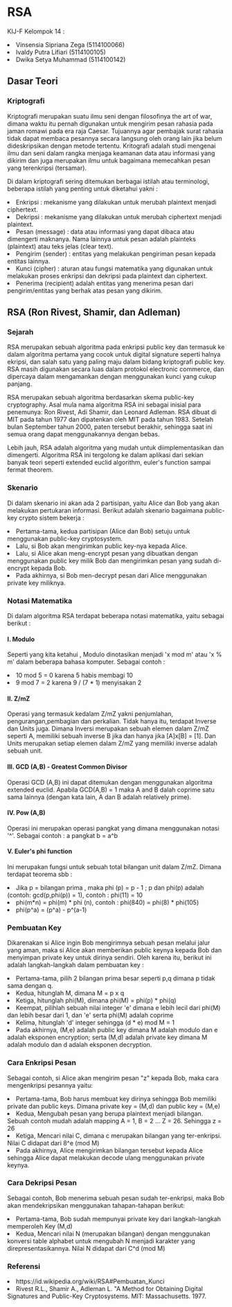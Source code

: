 # RSA

KIJ-F Kelompok 14 :
<li> Vinsensia Sipriana Zega (5114100066) 
<li> Ivaldy Putra Lifiari (5114100105) 
<li> Dwika Setya Muhammad (5114100142) </li>

## Dasar Teori
### Kriptografi
<p>
  Kriptografi merupakan suatu ilmu seni dengan filosofinya the art of war, dimana waktu itu 
  pernah digunakan untuk mengirim pesan rahasia pada jaman romawi pada era raja Caesar.
  Tujuannya agar pembajak surat rahasia tidak dapat membaca pesannya secara langsung oleh 
  orang lain jika belum dideskripsikan dengan metode tertentu. Kritografi adalah studi 
  mengenai ilmu dan seni dalam rangka menjaga keamanan data atau informasi yang dikirim 
  dan juga merupakan ilmu untuk bagaimana memecahkan pesan yang terenkripsi (tersamar).
</p>
<p>
  Di dalam kriptografi sering ditemukan berbagai istilah atau terminologi, beberapa istilah yang penting untuk diketahui yakni :
    <li> Enkripsi : mekanisme yang dilakukan untuk merubah plaintext menjadi ciphertext. </li>
    <li> Dekripsi : mekanisme yang dilakukan untuk merubah ciphertext menjadi plaintext. </li>
    <li> Pesan (message) : data atau informasi yang dapat dibaca atau dimengerti maknanya. Nama lainnya untuk pesan adalah plainteks (plaintext) atau teks jelas (clear text).</li>
    <li> Pengirim (sender) : entitas yang melakukan pengiriman pesan kepada entitas lainnya. </li>
    <li> Kunci (cipher) : aturan atau fungsi matematika yang digunakan untuk melakukan proses enkripsi dan dekripsi pada plaintext dan ciphertext. </li>
    <li> Penerima (recipient) adalah entitas yang menerima pesan dari pengirim/entitas yang berhak atas pesan yang dikirim. </li>
</p>

## RSA (Ron Rivest, Shamir, dan Adleman)
### Sejarah
<p>
  RSA merupakan sebuah algoritma pada enkripsi public key dan termasuk ke dalam algoritma pertama 
  yang cocok untuk digital signature seperti halnya ekripsi, dan salah satu yang paling maju dalam bidang kriptografi public key. 
  RSA masih digunakan secara luas dalam protokol electronic commerce, dan dipercaya dalam mengamankan 
  dengan menggunakan kunci yang cukup panjang.
  
  RSA merupakan sebuah algoritma berdasarkan skema public-key cryptography.
 Asal mula nama algoritma RSA ini sebagai inisial para penemunya: Ron Rivest, Adi Shamir, dan
  Leonard Adleman. RSA dibuat di MIT pada tahun 1977 dan dipatenkan oleh MIT
  pada tahun 1983. Setelah bulan September tahun 2000, paten tersebut
  berakhir, sehingga saat ini semua orang dapat menggunakannya dengan bebas.

  Lebih jauh, RSA adalah algoritma yang mudah untuk diimplementasikan dan
  dimengerti. Algoritma RSA ini tergolong ke dalam aplikasi dari sekian banyak teori
  seperti extended euclid algorithm, euler's function sampai fermat theorem. 
</p>

### Skenario
<p>
  Di dalam skenario ini akan ada 2 partisipan, yaitu Alice dan Bob yang akan melakukan pertukaran informasi. 
  Berikut adalah skenario bagaimana public-key crypto sistem bekerja  :
  <li> Pertama-tama, kedua partisipan (Alice dan Bob) setuju untuk menggunakan public-key cryptosystem. 
  <li> Lalu, si Bob akan mengirimkan public key-nya kepada Alice. 
  <li> Lalu, si Alice akan meng-encrypt pesan yang dibuatkan dengan menggunakan public
     key milik Bob dan mengirimkan pesan yang sudah di-encrypt kepada 
     Bob. 
  <li> Pada akhirnya, si Bob men-decrypt pesan dari Alice menggunakan private key
     miliknya.</li>
</p>

### Notasi Matematika
<p>
  Di dalam algoritma RSA terdapat beberapa notasi matematika, yaitu sebagai berikut :
</p>

#### I. Modulo 
<p>
  Seperti yang kita ketahui , Modulo dinotasikan menjadi 'x mod m' atau 'x % m' dalam beberapa
  bahasa komputer. Sebagai contoh :
   <li>10 mod 5 = 0 karena 5 habis membagi 10 </li>
   <li>9 mod 7 = 2 karena 9 / (7 * 1) menyisakan 2</li>
</p>

#### II. Z/mZ 
<p>
  Operasi yang termasuk kedalam Z/mZ yakni penjumlahan, pengurangan,pembagian dan perkalian. Tidak hanya itu, terdapat Inverse dan Units
  juga. Dimana Inversi merupakan sebuah elemen dalam Z/mZ seperti A, memiliki sebuah inverse B
  jika dan hanya jika [A]x[B] = [1]. Dan Units merupakan setiap elemen dalam Z/mZ yang memiliki inverse adalah sebuah
  unit.
</p>

#### III. GCD (A,B) - Greatest Common Divisor 
<p>
  Operasi GCD (A,B) ini dapat ditemukan dengan menggunakan algoritma extended euclid. Apabila
  GCD(A,B) = 1 maka A and B dalah coprime satu sama lainnya (dengan kata lain, A dan B adalah relatively prime).
</p>

#### IV. Pow (A,B) 
<p>
   Operasi ini merupakan operasi pangkat yang dimana menggunakan notasi '^'.
   Sebagai contoh : a pangkat b =  a^b 
</p>

#### V. Euler's phi function
<p>
  Ini merupakan fungsi untuk sebuah total bilangan unit dalam Z/mZ. Dimana terdapat teorema sbb :
  <li> Jika p = bilangan prima , maka phi (p) = p - 1 ; p dan phi(p) adalah (contoh: gcd(p,phi(p)) = 1), contoh : phi(11) = 10 </li>
  <li> phi(m*n) = phi(m) * phi (n), contoh : phi(840) = phi(8) * phi(105) </li>
  <li> phi(p^a) = (p^a) - p^(a-1) </li>
 </p>

### Pembuatan Key
<p>
  Dikarenakan si Alice ingin Bob mengirimnya sebuah pesan melalui jalur yang aman, maka si Alice akan memberikan public keynya kepada     Bob dan menyimpan private key untuk dirinya sendiri. Oleh karena itu, berikut ini adalah langkah-langkah dalam pembuatan key :
  <li> Pertama-tama, pilih 2 bilangan prima besar seperti p,q dimana p tidak sama
     dengan q.
  <li> Kedua, hitunglah M, dimana M = p x q
  <li> Ketiga, hitunglah phi(M), dimana phi(M) = phi(p) * phi(q)
  <li> Keempat, pilihlah sebuah nilai integer 'e' dimana e lebih lecil dari phi(M) dan lebih besar dari 1, dan 'e' serta
     phi(M) adalah coprime
  <li> Kelima, hitunglah 'd' integer sehingga (d * e) mod M = 1
  <li> Pada akhirnya, (M,e) adalah public key dimana M adalah modulo dan e adalah
     eksponen encryption; serta (M,d) adalah private key dimana M adalah modulo dan d adalah
     eksponen decryption. </li>   
</p>

### Cara Enkripsi Pesan
<p>
  Sebagai contoh, si Alice akan mengirim pesan "z" kepada Bob, maka cara mengenkripsi pesannya yaitu:
   <li> Pertama-tama, 
     Bob harus membuat key dirinya sehingga Bob memiliki private dan 
     public keys. Dimana private key = (M,d) dan public key  = (M,e)
  <li> Kedua, 
     Mengubah pesan yang berupa plaintext menjadi bilangan. Sebuah contoh mudah adalah 
     mapping A = 1, B = 2 ... Z = 26. 
     Sehingga z = 26
  <li> Ketiga, 
     Mencari nilai C, dimana c merupakan bilangan yang ter-enkripsi. 
     Nilai C didapat dari 8^e (mod M)
  <li> Pada akhirnya, Alice mengirimkan bilangan tersebut kepada Alice sehingga Alice 
     dapat melakukan decode ulang menggunakan private keynya.</li> 
</p>

### Cara Dekripsi Pesan
<p>
  Sebagai contoh,  Bob menerima sebuah pesan sudah ter-enkripsi, maka Bob akan mendekripsikan menggunakan tahapan-tahapan berikut:
  <li> Pertama-tama, 
     Bob sudah mempunyai private key dari langkah-langkah memperoleh Key (M,d)
  <li> Kedua,  
     Mencari nilai N (merupakan bilangan) dengan menggunakan konversi table alphabet untuk mengubah N menjadi karakter yang direpresentasikannya.
     Nilai N didapat dari C^d (mod M) </li>
</p>

### Referensi
<li> https://id.wikipedia.org/wiki/RSA#Pembuatan_Kunci </li>
<li> Rivest R.L., Shamir A., Adleman L. "A Method for Obtaining Digital
     Signatures and Public-Key Cryptosystems. MIT: Massachusetts. 1977.</li>
